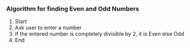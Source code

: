 ### Algorithm for finding Even and Odd Numbers
1) Start
2) Ask user to enter a number
3) If the entered number is completely divisible by 2, it is Even else Odd
4) End
